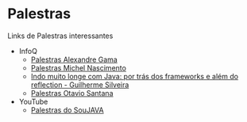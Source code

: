 # Palestras
Links de Palestras interessantes
- InfoQ
    - [Palestras Alexandre Gama](https://www.infoq.com/br/profile/Alexandre-Gama)
    - [Palestras Michel Nascimento](https://www.infoq.com/br/profile/Michael-Nascimento)
    - [Indo muito longe com Java: por trás dos frameworks e além do reflection - Guilherme Silveira](https://www.infoq.com/br/presentations/por-tras-dos-frameworks?utm_source=infoq&utm_campaign=user_page&utm_medium=link)
    - [Palestras Otavio Santana](https://www.infoq.com/br/profile/Otavio-Santana)
- YouTube
    - [Palestras do SouJAVA](https://www.youtube.com/channel/UCH0qj1HFZ9jy0w87YfMSA7w)


